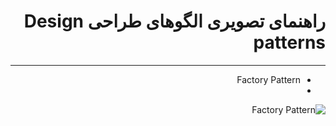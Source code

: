 <div dir="rtl">

# راهنمای تصویری الگوهای طراحی Design patterns
________________________________________
- Factory Pattern
- 
![Factory Pattern](https://www.tutorialspoint.com/design_pattern/images/factory_pattern_uml_diagram.jpg)
